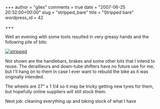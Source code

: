 +++
author = "giles"
comments = true
date = "2007-06-25 20:32:00+00:00"
slug = "stripped_bare"
title = "Stripped bare"
wordpress_id = 42

+++

Well an evening with some tools resulted in very greasy hands and the following pile of bits:



[![stripped](http://farm2.static.flickr.com/1417/638010633_253a4cb85f_m.jpg)](http://www.flickr.com/photos/gpaterson/638010633/)



Not shown are the handlebars, brakes and some other bits that I intend to reuse. The deraillieurs and down-tube shifters have no future use for me, but I'll hang on to them in case I ever want to rebuild the bike as it was originally intended.





The wheels are 27" x 1 1/4 so it may be tricky getting new tyres for them, but hopefully online suppliers will still stock them.





Next job: cleaning everything up and taking stock of what I have
